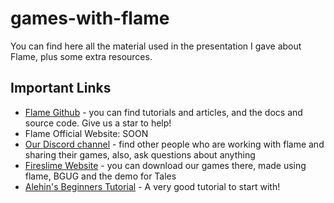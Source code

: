 # games-with-flame

You can find here all the material used in the presentation I gave about Flame, plus some extra resources.

## Important Links

 * [Flame Github](https://github.com/luanpotter/flame) - you can find tutorials and articles, and the docs and source code. Give us a star to help!
 * Flame Official Website: SOON
 * [Our Discord channel](https://discord.gg/pxrBmy4) - find other people who are working with flame and sharing their games, also, ask questions about anything
 * [Fireslime Website](https://fireslime.xyx) - you can download our games there, made using flame, BGUG and the demo for Tales
 * [Alehin's Beginners Tutorial](https://jap.alekhin.io/create-mobile-game-flutter-flame-beginner-tutorial) - A very good tutorial to start with!
